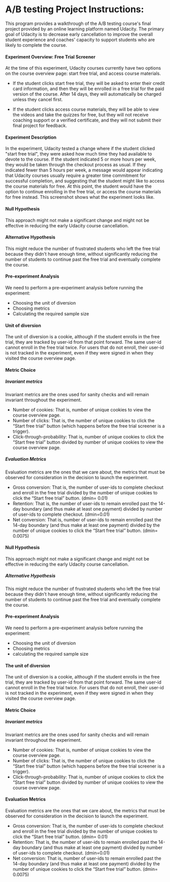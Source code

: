 # A/B testing Project Instructions:
This program provides a walkthrough of the A/B testing course's final project provided by an online learning platform named Udacity. 
The primary goal of Udacity is to decrease early cancellation to improve the overall student experience and coaches' capacity to support students who are likely to complete the course.


#### Experiment Overview: Free Trial Screener
At the time of this experiment, Udacity courses currently have two options on the course overview page: start free trial, and access course materials.

- If the student clicks start free trial, they will be asked to enter their credit card information, and then they will be enrolled in a free trial for the paid version of the course. After 14 days, they will automatically be charged unless they cancel first.

- If the student clicks access course materials, they will be able to view the videos and take the quizzes for free, but they will not receive coaching support or a verified certificate, and they will not submit their final project for feedback.

#### Experiment Description
In the experiment, Udacity tested a change where if the student clicked "start free trial", they were asked how much time they had available to devote to the course. If the student indicated 5 or more hours per week, they would be taken through the checkout process as usual. If they indicated fewer than 5 hours per week, a message would appear indicating that Udacity courses usually require a greater time commitment for successful completion, and suggesting that the student might like to access the course materials for free. At this point, the student would have the option to continue enrolling in the free trial, or access the course materials for free instead. This screenshot shows what the experiment looks like.


#### Null Hypothesis
This approach might not make a significant change and might not be effective in reducing the early Udacity course cancellation.

#### Alternative Hypothesis
This might reduce the number of frustrated students who left the free trial because they didn’t have enough time, without significantly reducing the number of students to continue past the free trial and eventually complete the course.

#### Pre-experiment Analysis
We need to perform a pre-experiment analysis before running the experiment:

- Choosing the unit of diversion
- Choosing metrics
- Calculating the required sample size

#### Unit of diversion
The unit of diversion is a cookie, although if the student enrolls in the free trial, they are tracked by user-id from that point forward. The same user-id cannot enroll in the free trial twice. For users that do not enroll, their user-id is not tracked in the experiment, even if they were signed in when they visited the course overview page.

#### Metric Choice
##### Invariant metrics
Invariant metrics are the ones used for sanity checks and will remain invariant throughout the experiment.

- Number of cookies: That is, number of unique cookies to view the course overview page.
- Number of clicks: That is, the number of unique cookies to click the “Start free trial” button (which happens before the free trial screener is a trigger).
- Click-through-probability: That is, number of unique cookies to click the “Start free trial” button divided by number of unique cookies to view the course overview page.

##### Evaluation Metrics
Evaluation metrics are the ones that we care about, the metrics that must be observed for consideration in the decision to launch the experiment.

- Gross conversion: That is, the number of user-ids to complete checkout and enroll in the free trial divided by the number of unique cookies to click the “Start free trial” button. (dmin= 0.01)
- Retention: That is, the number of user-ids to remain enrolled past the 14-day boundary (and thus make at least one payment) divided by number of user-ids to complete checkout. (dmin=0.01)
- Net conversion: That is, number of user-ids to remain enrolled past the 14-day boundary (and thus make at least one payment) divided by the number of unique cookies to click the “Start free trial” button. (dmin= 0.0075)


#### Null Hypothesis
This approach might not make a significant change and might not be effective in reducing the early Udacity course cancellation.

##### Alternative Hypothesis
This might reduce the number of frustrated students who left the free trial because they didn’t have enough time, without significantly reducing the number of students to continue past the free trial and eventually complete the course.

#### Pre-experiment Analysis
We need to perform a pre-experiment analysis before running the experiment: 
- Choosing the unit of diversion
- Choosing metrics
- calculating the required sample size

#### The unit of diversion
The unit of diversion is a cookie, although if the student enrolls in the free trial, they are tracked by user-id from that point forward. The same user-id cannot enroll in the free trial twice. For users that do not enroll, their user-id is not tracked in the experiment, even if they were signed in when they visited the course overview page.


#### Metric Choice
##### Invariant metrics
Invariant metrics are the ones used for sanity checks and will remain invariant throughout the experiment.
- Number of cookies: That is, number of unique cookies to view the course overview page.
- Number of clicks: That is, the number of unique cookies to click the “Start free trial” button (which happens before the free trial screener is a trigger).
- Click-through-probability: That is, number of unique cookies to click the “Start free trial” button divided by number of unique cookies to view the course overview page.

#### Evaluation Metrics
Evaluation metrics are the ones that we care about, the metrics that must be observed for consideration in the decision to launch the experiment.
- Gross conversion: That is, the number of user-ids to complete checkout and enroll in the free trial divided by the number of unique cookies to click the “Start free trial” button. (dmin= 0.01)
- Retention: That is, the number of user-ids to remain enrolled past the 14-day boundary (and thus make at least one payment) divided by number of user-ids to complete checkout. (dmin=0.01)
- Net conversion: That is, number of user-ids to remain enrolled past the 14-day boundary (and thus make at least one payment) divided by the number of unique cookies to click the “Start free trial” button. (dmin= 0.0075)
